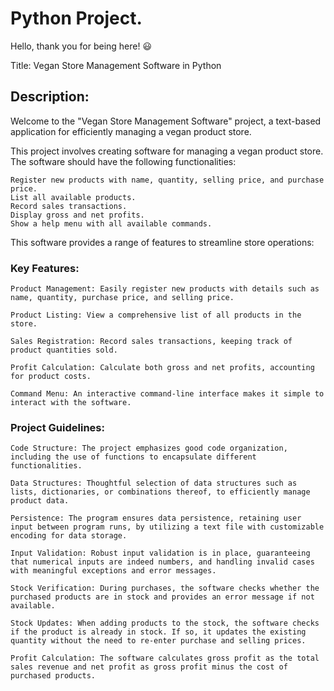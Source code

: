 
# Python Project.

Hello, thank you for being here! 😃

Title: Vegan Store Management Software in Python

## Description:

Welcome to the "Vegan Store Management Software" project, a text-based application for efficiently managing a vegan product store. 

This project involves creating software for managing a vegan product store. The software should have the following functionalities:

    Register new products with name, quantity, selling price, and purchase price.
    List all available products.
    Record sales transactions.
    Display gross and net profits.
    Show a help menu with all available commands.

This software provides a range of features to streamline store operations:

### Key Features:

    Product Management: Easily register new products with details such as name, quantity, purchase price, and selling price.

    Product Listing: View a comprehensive list of all products in the store.

    Sales Registration: Record sales transactions, keeping track of product quantities sold.

    Profit Calculation: Calculate both gross and net profits, accounting for product costs.

    Command Menu: An interactive command-line interface makes it simple to interact with the software.

### Project Guidelines:

    Code Structure: The project emphasizes good code organization, including the use of functions to encapsulate different functionalities.

    Data Structures: Thoughtful selection of data structures such as lists, dictionaries, or combinations thereof, to efficiently manage product data.

    Persistence: The program ensures data persistence, retaining user input between program runs, by utilizing a text file with customizable encoding for data storage.

    Input Validation: Robust input validation is in place, guaranteeing that numerical inputs are indeed numbers, and handling invalid cases with meaningful exceptions and error messages.

    Stock Verification: During purchases, the software checks whether the purchased products are in stock and provides an error message if not available.

    Stock Updates: When adding products to the stock, the software checks if the product is already in stock. If so, it updates the existing quantity without the need to re-enter purchase and selling prices.

    Profit Calculation: The software calculates gross profit as the total sales revenue and net profit as gross profit minus the cost of purchased products.

